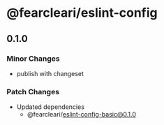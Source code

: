 # @fearcleari/eslint-config

## 0.1.0

### Minor Changes

- publish with changeset

### Patch Changes

- Updated dependencies
  - @fearcleari/eslint-config-basic@0.1.0
